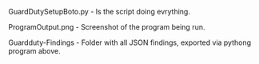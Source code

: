
GuardDutySetupBoto.py - Is the script doing evrything. 

ProgramOutput.png - Screenshot of the program being run. 

Guardduty-Findings - Folder with all JSON findings, exported via pythong program above. 
